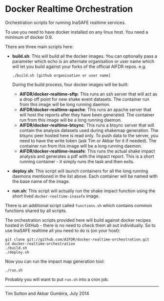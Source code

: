 Docker Realtime Orchestration
=============================

Orchestration scripts for running InaSAFE realtime services.

To use you need to have docker installed on any linux host. You
need a minimum of docker 0.9.

There are three main scripts here:

* **build.sh**: This will build all the docker images. 
  You can optionally pass a parameter which echo 
  is an alternate organisation or user name
  which will let you build against your forks
  of the official AIFDR repos. e.g.

  ``./build.sh [github organisation or user name]``
  
  During the build process, four docker images will be built:
  
  * **AIFDR/docker-realtime-sftp**: This runs an ssh server that will act as a
    drop off point for new shake event datasets. The container run from this
    image will be long running daemon.
  * **AIFDR/docker-realtime-apache**: This runs an apache server that will host
    the reports after they have been generated. The container run from this
    image will be a long running daemon.
  * **AIFDR/docker-realtime-btsync**: This runs a btsync server that will
    contain the analysis datasets used during shakemap generation. The btsync 
    peer hosted here is read only. To push data to the server, you need to 
    have the write token (ask Tim or Akbar for it if needed). The 
    container run from this image will be a long running daemon. 
  * **AIFDR/docker-realtime-inasafe**: This runs the actual shake impact
    analysis and generates a pdf with the impact report. This is a short
    running container - it simply runs the task and then exits.
  
* **deploy.sh**: This script will launch containers for all the long running
  daemons mentioned in the list above. Each container will be named with
  the base name of the image.
 
* **run.sh**: This script will actually run the shake impact function using
  the short lived `docker-realtime-inasafe` image.
  

There is an additional script called `functions.sh` which contains common
functions shared by all scripts.

The orchestration scripts provided here will build against docker recipes
hosted in GitHub - there is no need to check them all out individually. So 
to use InaSAFE realtime all you need to do is (on your host):


```
git clone git://github.com/AIFDR/docker-realtime-orchestration.git
cd docker-realtime-orchestration
./build.sh
./deploy.sh
```

Now you can run the impact map generation tool:

```
./run.sh
```

Probably you will want to put `run.sh` into a cron job.


--------

Tim Sutton and Akbar Gumbira, July 2014

